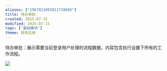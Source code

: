 ```yaml
---
aliases: ["1967021093811728685"]
title: 待办审批
created: 2025-07-15
modified: 2025-07-15
tags: ['基础模块']
theme: 政务应用
---
```


待办审批：展示需要当前登录用户处理的流程数据，内容包含执行设置下所有的工作流程。

![](9ed679d42badd7f7231cf6500c6cd5bb.jpg)